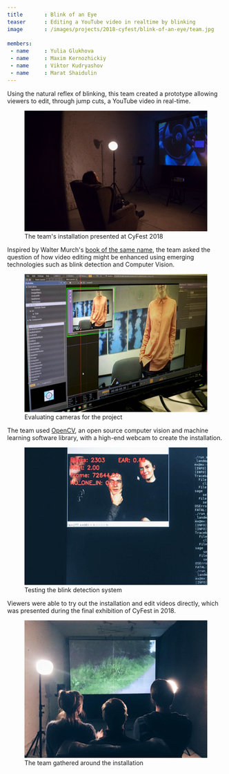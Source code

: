 ```yaml
---
title       : Blink of an Eye
teaser      : Editing a YouTube video in realtime by blinking
image       : /images/projects/2018-cyfest/blink-of-an-eye/team.jpg

members:
 - name     : Yulia Glukhova
 - name     : Maxim Kernozhickiy
 - name     : Viktor Kudryashov
 - name     : Marat Shaidulin
---
```


Using the natural reflex of blinking, this team created a prototype allowing viewers to edit, through jump cuts, a YouTube video in real-time.

<figure>
	<img src="/images/projects/2018-cyfest/blink-of-an-eye/installation.jpg" alt="The team's installation presented at CyFest 2018" />
	<figcaption>The team's installation presented at CyFest 2018</figcaption>
</figure>

Inspired by Walter Murch's [book of the same name](https://en.wikipedia.org/wiki/In_the_Blink_of_an_Eye_(book)), the team asked the question of how video editing might be enhanced using emerging technologies such as blink detection and Computer Vision.

<figure>
	<img src="/images/projects/2018-cyfest/blink-of-an-eye/evaluating.jpg" alt="Evaluating cameras for the project" />
	<figcaption>Evaluating cameras for the project</figcaption>
</figure>

The team used [OpenCV](https://opencv.org/), an open source computer vision and machine learning software library, with a high-end webcam to create the installation.

<figure>
	<img src="/images/projects/2018-cyfest/blink-of-an-eye/testing.jpg" alt="Testing the blink detection system" />
	<figcaption>Testing the blink detection system</figcaption>
</figure>

Viewers were able to try out the installation and edit videos directly, which was presented during the final exhibition of CyFest in 2018.

<figure>
	<img src="/images/projects/2018-cyfest/blink-of-an-eye/team.jpg" alt="The team gathered around the installation" />
	<figcaption>The team gathered around the installation</figcaption>
</figure>